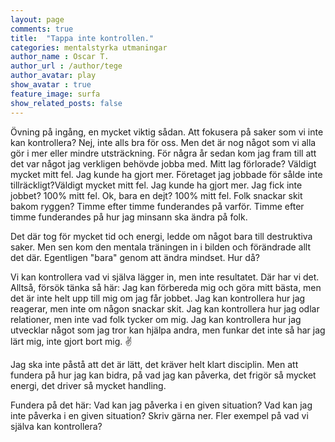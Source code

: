 ```yaml
---
layout: page
comments: true
title:  "Tappa inte kontrollen."
categories: mentalstyrka utmaningar
author_name : Oscar T.
author_url : /author/tege
author_avatar: play
show_avatar : true
feature_image: surfa
show_related_posts: false
---
```


Övning på ingång, en mycket viktig sådan. Att fokusera på saker som vi inte kan kontrollera? Nej, inte alls bra för oss. 
Men det är nog något som vi alla gör i mer eller mindre utsträckning. För några år sedan kom jag fram till att det var något jag 
verkligen behövde jobba med. Mitt lag förlorade? Väldigt mycket mitt fel. Jag kunde ha gjort mer. Företaget jag jobbade för sålde 
inte tillräckligt?Väldigt mycket mitt fel. Jag kunde ha gjort mer. Jag fick inte jobbet? 100% mitt fel. 
Ok, bara en dejt? 100% mitt fel. Folk snackar skit bakom ryggen? Timme efter timme funderandes på varför. 
Timme efter timme funderandes på hur jag minsann ska ändra på folk. 

Det där tog för mycket tid och energi, ledde om något bara till destruktiva saker. Men sen kom den mentala träningen in i 
bilden och förändrade allt det där. Egentligen "bara" genom att ändra mindset. Hur då? 

Vi kan kontrollera vad vi själva lägger in, men inte resultatet. Där har vi det. Alltså, försök tänka så här: Jag kan förbereda mig och 
göra mitt bästa, men det är inte helt upp till mig om jag får jobbet. Jag kan kontrollera hur jag reagerar, men inte om någon snackar skit. Jag kan kontrollera hur jag odlar relationer, men inte vad folk tycker om mig. Jag kan kontrollera hur jag utvecklar något som jag tror kan hjälpa andra, men funkar det inte så har jag lärt mig, inte gjort bort mig. ✌

Jag ska inte påstå att det är lätt, det kräver helt klart disciplin. Men att fundera på hur jag kan bidra, på vad jag kan påverka, 
det frigör så mycket energi, det driver så mycket handling. 

Fundera på det här:
Vad kan jag påverka i en given situation? Vad kan jag inte påverka i en given situation? Skriv gärna ner. 
Fler exempel på vad vi själva kan kontrollera?
